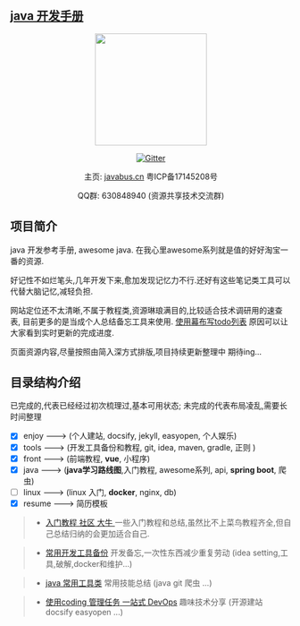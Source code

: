 ## [java 开发手册](https://javastar920905.github.io/mdbook)

<div style="text-align:center">
<p><img src="/_media/logo.png" width="200px;"/></p>

[![Gitter](https://badges.gitter.im/javabus-cn/community.svg)](https://gitter.im/javabus-cn/community?utm_source=badge&utm_medium=badge&utm_campaign=pr-badge)

主页: [javabus.cn](https://javabus.cn)  粤ICP备17145208号
    
<p>QQ群: 630848940 (资源共享技术交流群)</p>
 
    
</div>

## 项目简介

java 开发参考手册, awesome java. 在我心里awesome系列就是值的好好淘宝一番的资源.

好记性不如烂笔头,几年开发下来,愈加发现记忆力不行.还好有这些笔记类工具可以代替大脑记忆,减轻负担.

网站定位还不太清晰,不属于教程类,资源琳琅满目的,比较适合技术调研用的速查表, 目前更多的是当成个人总结备忘工具来使用.
[使用幕布写todo列表](https://mubu.com/doc/1gncEoM4Xo) 原因可以让大家看到实时更新的完成进度.

页面资源内容,尽量按照由简入深方式排版,项目持续更新整理中 期待ing...

## 目录结构介绍
已完成的,代表已经经过初次梳理过,基本可用状态; 未完成的代表布局凌乱,需要长时间整理
- [x] enjoy     --->  (个人建站, docsify, jekyll, easyopen, 个人娱乐)
- [x] tools     --->  (开发工具备份和教程, git, idea, maven, gradle, 正则 )
- [x] front     --->  (前端教程, **vue**, 小程序)
- [x] java      --->  (**java学习路线图**,入门教程, awesome系列, api, **spring boot**, 爬虫)
- [ ] linux     --->  (linux 入门, **docker**, nginx, db)
- [x] resume    --->  简历模板 

> * [入门教程 社区 大牛 ](books/3.java/1.route.md) 一些入门教程和总结,虽然比不上菜鸟教程齐全,但自己总结归纳的会更加适合自己. 

> * [ 常用开发工具备份](https://javabus.cn/#/books/2.tools/1.tools) 开发备忘,一次性东西减少重复劳动 (idea setting,工具,破解,docker和维护...)

> * [ java 常用工具类](https://javabus.cn/#/books/3.java/3.tool)  常用技能总结 (java git 爬虫 ...)

> * [ 使用coding 管理任务 一站式 DevOps](https://javabus.cn/#/books/1.enjoy/2.coding) 趣味技术分享 (开源建站 docsify easyopen ...)




